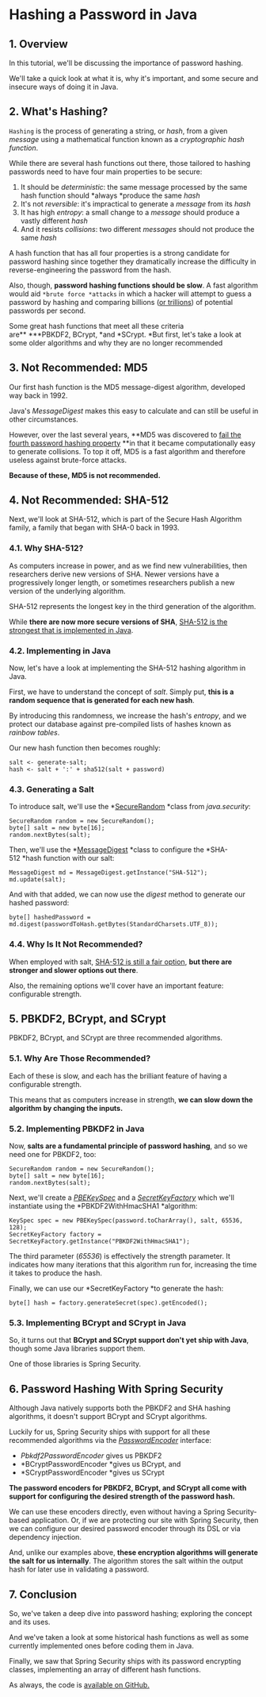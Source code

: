 
Hashing a Password in Java 
==========================

**1. Overview** 
----------------------------------------------------------------------------------------




In this tutorial, we\'ll be discussing the importance of password
hashing.

We\'ll take a quick look at what it is, why it\'s important, and some
secure and insecure ways of doing it in Java.

**2. What\'s Hashing?** 
---------------------------------------

`Hashing` is the process of
generating a string, or *hash*, from a given *message* using a
mathematical function known as a *cryptographic hash function*.

While there are several hash functions out there, those tailored to
hashing passwords need to have four main properties to be secure:

1.  It should be *deterministic*: the same message processed by the same
    hash function should *always *produce the same *hash*
2.  It\'s not *reversible*: it\'s impractical to generate a *message*
    from its *hash*
3.  It has high *entropy*: a
    small change to a *message* should produce a vastly different *hash*
4.  And it resists *collisions*: two different *messages* should not
    produce the same *hash*

A hash function that has all four properties is a strong candidate for
password hashing since together they dramatically increase the
difficulty in reverse-engineering the password from the hash.











Also, though, **password hashing functions should be slow**. A fast
algorithm would aid `*brute force *attacks`
in which a hacker will attempt to guess a password by hashing and
comparing billions ([or
trillions](https://www.wired.com/2014/10/snowdens-first-emails-to-poitras/))
of potential passwords per second.

Some great hash functions that meet all these criteria
are** ***PBKDF2, BCrypt, *and *SCrypt. *But first, let\'s take a look at
some older algorithms and why they are no longer recommended

**3. Not Recommended: MD5** 
-------------------------------------------------




Our first hash function is the MD5 message-digest algorithm, developed
way back in 1992.

Java\'s *MessageDigest* makes this easy to calculate and can still be
useful in other circumstances.

However, over the last several years, **MD5 was discovered to [fail the
fourth password hashing
property](https://blog.avira.com/md5-the-broken-algorithm/) **in that it
became computationally easy to generate collisions. To top it off, MD5
is a fast algorithm and therefore useless against brute-force attacks.











**Because of these, MD5 is not recommended.**

**4. Not Recommended: SHA-512** 
---------------------------------------------------------




Next, we\'ll look at SHA-512, which is part of the Secure Hash Algorithm
family, a family that began with SHA-0 back in 1993.

### **4.1. Why SHA-512?** 




As computers increase in power, and as we find new vulnerabilities, then
researchers derive new versions of SHA. Newer versions have a
progressively longer length, or sometimes researchers publish a new
version of the underlying algorithm.

SHA-512 represents the longest key in the third generation of the
algorithm.

While **there are now more secure versions of SHA**, [SHA-512 is the
strongest that is implemented in
Java](https://docs.oracle.com/en/java/javase/12/docs/specs/security/standard-names.html).











### **4.2. Implementing in Java** 




Now, let\'s have a look at implementing the SHA-512 hashing algorithm in
Java.

First, we have to understand the concept of *salt*. Simply put, **this
is a random sequence that is generated for each new hash**.

By introducing this randomness, we increase the hash\'s *entropy*, and
we protect our database against pre-compiled lists of hashes known as
*rainbow tables*.

Our new hash function then becomes roughly:

    salt <- generate-salt;
    hash <- salt + ':' + sha512(salt + password)

### **4.3. Generating a Salt** 




To introduce salt, we\'ll use
the *[SecureRandom](https://docs.oracle.com/en/java/javase/11/docs/api/java.base/java/security/SecureRandom.html) *class
from *java.security*:

    SecureRandom random = new SecureRandom();
    byte[] salt = new byte[16];
    random.nextBytes(salt);

Then, we\'ll use
the *[MessageDigest](https://docs.oracle.com/en/java/javase/11/docs/api/java.base/java/security/MessageDigest.html) *class
to configure the *SHA-512 *hash function with our salt:

    MessageDigest md = MessageDigest.getInstance("SHA-512");
    md.update(salt);

And with that added, we can now use the *digest* method to generate our
hashed password:

    byte[] hashedPassword = md.digest(passwordToHash.getBytes(StandardCharsets.UTF_8));

### **4.4. Why Is It Not Recommended?** 




When employed with salt, [SHA-512 is still a fair
option](https://en.wikipedia.org/wiki/Secure_Hash_Algorithms), **but
there are stronger and slower options out there**.











Also, the remaining options we\'ll cover have an important feature:
configurable strength.

**5. PBKDF2, BCrypt, and SCrypt** 
------------------------------------------------------------




PBKDF2, BCrypt, and SCrypt are three recommended algorithms.

### **5.1. Why Are Those Recommended?** 




Each of these is slow, and each has the brilliant feature of having a
configurable strength.

This means that as computers increase in strength, **we can slow down
the algorithm by changing the inputs.**

### **5.2. Implementing PBKDF2 in Java** 




Now, **salts are a fundamental principle of password hashing**, and so
we need one for PBKDF2, too:

    SecureRandom random = new SecureRandom();
    byte[] salt = new byte[16];
    random.nextBytes(salt);

Next, we\'ll create
a [*PBEKeySpec*](https://docs.oracle.com/en/java/javase/11/docs/api/java.base/javax/crypto/spec/PBEKeySpec.html) and
a
*[SecretKeyFactory](https://docs.oracle.com/en/java/javase/11/docs/api/java.base/javax/crypto/SecretKeyFactory.html)* which
we\'ll instantiate using the *PBKDF2WithHmacSHA1 *algorithm:

    KeySpec spec = new PBEKeySpec(password.toCharArray(), salt, 65536, 128);
    SecretKeyFactory factory = SecretKeyFactory.getInstance("PBKDF2WithHmacSHA1");

The third parameter (*65536*) is effectively the strength parameter. It
indicates how many iterations that this algorithm run for, increasing
the time it takes to produce the hash.

Finally, we can use our *SecretKeyFactory *to generate the hash:











    byte[] hash = factory.generateSecret(spec).getEncoded();

### **5.3. Implementing BCrypt and SCrypt in Java** 




So, it turns out that **BCrypt and SCrypt support don\'t yet ship with
Java**, though some Java libraries support them.

One of those libraries is Spring Security.

**6. Password Hashing With Spring Security** 
------------------------------------------------------------------------------------




Although Java natively supports both the PBKDF2 and SHA hashing
algorithms, it doesn\'t support BCrypt and SCrypt algorithms.

Luckily for us, Spring Security ships with support for all these
recommended algorithms via
the [*PasswordEncoder*](https://docs.spring.io/spring-security/site/docs/4.2.4.RELEASE/apidocs/org/springframework/security/crypto/password/PasswordEncoder.html)
interface:

-   *Pbkdf2PasswordEncoder* gives us PBKDF2
-   *BCryptPasswordEncoder *gives us BCrypt, and
-   *SCryptPasswordEncoder *gives us SCrypt

**The password encoders for PBKDF2, BCrypt, and SCrypt all come with
support for configuring the desired strength of the password hash.**

We can use these encoders directly, even without having a Spring
Security-based application. Or, if we are protecting our site with
Spring Security, then we can configure our desired password encoder
through its DSL or via dependency injection.

And, unlike our examples above, **these encryption algorithms will
generate the salt for us internally**. The algorithm stores the salt
within the output hash for later use in validating a password.

**7. Conclusion** 
--------------------------------------------------------------------------------------------




So, we\'ve taken a deep dive into password hashing; exploring the
concept and its uses.











And we\'ve taken a look at some historical hash functions as well as
some currently implemented ones before coding them in Java.

Finally, we saw that Spring Security ships with its password encrypting
classes, implementing an array of different hash functions.

As always, the code is [available on
GitHub.](https://github.com/fenago/java-tutorials/tree/master/core-java-modules/core-java-security-2)

